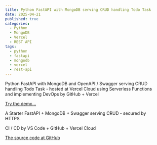 ```yaml
---
title: Python FastAPI with MongoDB serving CRUD handling Todo Task
date: 2025-04-21
published: true
categories:
  - Python
  - MongoDB
  - Vercel
  - REST API
tags:
  - python
  - fastapi
  - mongodb
  - vercel
  - rest-api
---
```


Python FastAPI with MongoDB and OpenAPI / Swagger serving CRUD handling Todo Task - hosted at Vercel Cloud using Serverless Functions and implementing DevOps by GitHub + Vercel

<a href="https://fastapi-mongo-crud.vercel.app/docs" target="_blank" title="FastAPI MongoDB serving CRUD of Todo Task">Try the demo...</a>

A Starter FastAPI + MongoDB + Swagger serving CRUD - secured by HTTPS

CI / CD by VS Code + GitHub + Vercel Cloud 

<a href="https://github.com/persteenolsen/fastapi-mongo-crud" target="_blank">The source code at GitHub</a>
